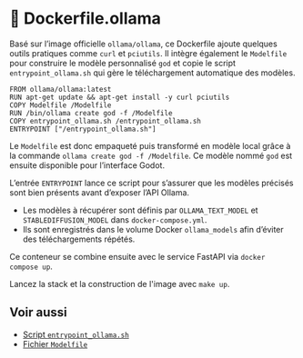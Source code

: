 # 🐋 Dockerfile.ollama

Basé sur l’image officielle `ollama/ollama`, ce Dockerfile ajoute quelques outils pratiques comme `curl` et `pciutils`. Il intègre également le `Modelfile` pour construire le modèle personnalisé `god` et copie le script `entrypoint_ollama.sh` qui gère le téléchargement automatique des modèles.

```
FROM ollama/ollama:latest
RUN apt-get update && apt-get install -y curl pciutils
COPY Modelfile /Modelfile
RUN /bin/ollama create god -f /Modelfile
COPY entrypoint_ollama.sh /entrypoint_ollama.sh
ENTRYPOINT ["/entrypoint_ollama.sh"]
```

Le `Modelfile` est donc empaqueté puis transformé en modèle local grâce à la commande `ollama create god -f /Modelfile`. Ce modèle nommé `god` est ensuite disponible pour l’interface Godot.

L’entrée `ENTRYPOINT` lance ce script pour s’assurer que les modèles précisés sont bien présents avant d’exposer l’API Ollama.

- Les modèles à récupérer sont définis par `OLLAMA_TEXT_MODEL` et `STABLEDIFFUSION_MODEL` dans `docker-compose.yml`.
- Ils sont enregistrés dans le volume Docker `ollama_models` afin d’éviter des téléchargements répétés.

Ce conteneur se combine ensuite avec le service FastAPI via `docker compose up`.

Lancez la stack et la construction de l'image avec `make up`.

## Voir aussi

- [Script `entrypoint_ollama.sh`](entrypoint-ollama.md)
- [Fichier `Modelfile`](modelfile.md)
